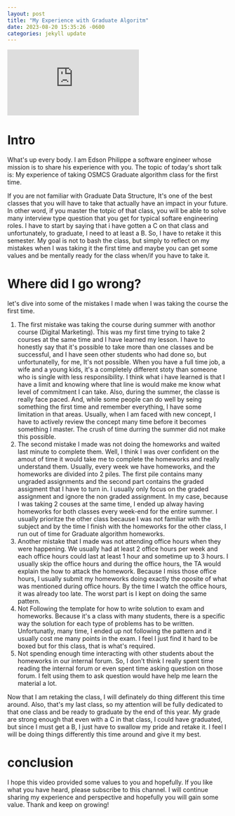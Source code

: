 ```yaml
---
layout: post
title: "My Experience with Graduate Algoritm"
date: 2023-08-20 15:35:26 -0600
categories: jekyll update
---
```

<iframe src="https://www.youtube.com/embed/Qu_ClBFDSQY?si=clQfY3-mTY56uVKG" title="YouTube video player" frameborder="0" allow="accelerometer; autoplay; clipboard-write; encrypted-media; gyroscope; picture-in-picture; web-share" allowfullscreen></iframe>

# Intro
What's up every body. I am Edson Philippe a software engineer whose mission is to share his experience with you. The topic of today's 
short talk is: My experience of taking OSMCS Graduate algorithm class for the first time.

If you are not familiar with Graduate Data Structure, It's one of the best classes that you will have to take that actually have an impact in your future. In other word, if you master the totpic of that class, you will be able to solve many interview type question that you get for typical softare engineering roles. I have to start by saying that i have gotten a C on that class and unfortunately, to graduate, I need to at least a B. So, I have to retake it this semester. My goal is not 
to bash the class, but simply to reflect on my mistakes when I was taking it the first time and maybe you can get some values and be mentally ready for the class when/if you have to take it. 

# Where did I go wrong?
let's dive into some of the mistakes I made when I was taking the course the first time.
1. The first mistake was taking the course during summer with anothor course (Digital Marketing). This was my first time trying to take 2 courses at the same time and I have learned my lesson. I have to honestly say that it's possible to take more than one classes and be successful, and I have seen other students who had done so, but unfortunatelly, for me, It's not possible. When you have a full time job, a wife and a young kids, it's a completely different stoty than someone who is single with less responsibility. I think what i have learned is that I have a limit and knowing where that line is would make me know what level of commitment I can take. Also, during the summer, the classe is really face paced. And, while some people can do well by seing something the first time and remember everything, I have some limitation in that areas. Usually, when I am faced with new concept, I have to actively review the concept many time before it becomes something I master. The crush of time durring the summer did not make this possible.
2. The second mistake I made was not doing the homeworks and waited last minute to complete them. Well, I think I was over confident on the amout of time it would take me to complete the homeworks and really understand them. Usually, every week we have homeworks, and the homeworks are divided into 2 piles. The first pile contains many ungraded assignments and the second part contains the graded assigment that I have to turn in. I usually only focus on the graded assignment and ignore the non graded assignment. In my case, because I was taking 2 couses at the same time, I ended up alway having homeworks for both classes every week-end for the entire summer. I usually prioritze the other class because I was not familiar with the subject and by the time I finish with the homeworks for the other class, I run out of time for Graduate algorithm homeworks.
3. Another mistake that I made was not attending office hours when they were happening. We usually had at least 2 office hours per week and each office hours could last at least 1 hour and sometime up to 3 hours. I usually skip the office hours and during the office hours, the TA would explain the how to attack the homework. Because I miss those office hours, I usually submit my homeworks doing exactly the oposite of what was mentioned during office hours. By the time I watch the office hours, it was already too late. The worst part is I kept on doing the same pattern.
4. Not Following the template for how to write solution to exam and homeworks. Because it's a class with many students, there is a specific way the solution for each type of problems has to be written. Unfortunatly, many time, I ended up not following the pattern and it usually cost me many points in  the exam. I feel I just find it hard to be boxed but for this class, that is what's required.
5. Not spending enough time interacting with other students about the homeworks in our internal forum. So, I don't think I really spent time reading the internal forum or even spent time asking question on those forum. I felt using them to ask question would have help me learn the material a lot.

Now that I am retaking the class, I will definately do thing different this time around. Also, that's my last class, so my attention will be fully dedicated to that one class and be ready to graduate by the end of this year. My grade are strong enough that even with a C in that class, I could have graduated, but since I must get a B, I just have to swallow my pride and retake it. I feel I will be doing things differently this time around and give it my best. 

# conclusion
I hope this video provided some values to you and hopefully. If you like what you have heard, please subscribe to this channel. I will continue sharing my experience and perspective and hopefully you will gain some value. Thank and keep on growing!
